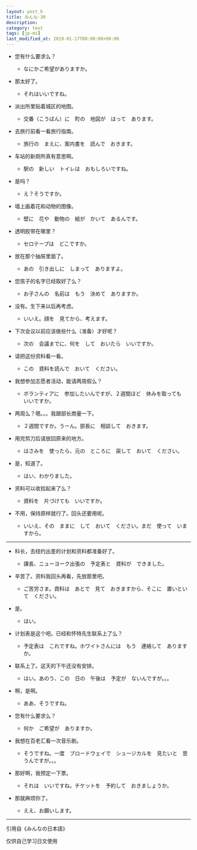 ```yaml
---
layout: post_h
title: みんな-30
description:
category: text
tags: [jp-mi]
last_modified_at: 2019-01-17T00:00:00+00:00
---
```


- 您有什么要求么？

    - なにかご希望がありますか。

- 那太好了。

    - それはいいですね。

- 派出所里贴着城区的地图。

    - 交番（こうばん）に　町の　地図が　はって　あります。

- 去旅行前看一看旅行指南。

    - 旅行の　まえに、案内書を　読んで　おきます。

- 车站的新厕所真有意思啊。

    - 駅の　新しい　トイレは　おもしろいですね。

- 是吗？

    - え？そうですか。

- 墙上画着花和动物的图像。

    - 壁に　花や　動物の　絵が　かいて　あるんです。

- 透明胶带在哪里？

    - セロテープは　どこですか。

- 放在那个抽屉里面了。

    - あの　引き出しに　しまって　ありますよ。

- 您孩子的名字已经取好了么？

    - お子さんの　名前は　もう　決めて　ありますか。

- 没有。生下来以后再考虑。

    - いいえ。顔を　見てから、考えます。

- 下次会议以前应该做些什么（准备）才好呢？

    - 次の　会議までに、何を　して　おいたら　いいですか。

- 请把这份资料看一看。

    - この　資料を読んで　おいて　ください。

- 我想参加志愿者活动，能请两周假么？

    - ボランティアに　参加したいんですが、２週間ほど　休みを取っても　いいですか。

- 两周么？嗯。。。我跟部长商量一下。

    - ２週間ですか。うーん。部長に　相談して　おきます。

- 用完剪刀后请放回原来的地方。

    - はさみを　使ったら、元の　ところに　戻して　おいて　ください。

- 是，知道了。

    - はい、わかりました。

- 资料可以收拾起来了么？

    - 資料を　片づけても　いいですか。

- 不用，保持原样就行了。回头还要用呢。

    - いいえ、その　ままに　して　おいて　ください。まだ　使って　いますから。



<hr>

- 科长，去纽约出差的计划和资料都准备好了。

    - 課長、ニューヨーク出張の　予定表と　資料が　できました。

- 辛苦了。资料我回头再看，先放那里吧。

    - ご苦労さま。資料は　あとで　見て　おきますから、そこに　置いといて　ください。

- 是。

    - はい。

- 计划表是这个吧。已经和怀特先生联系上了么？

    - 予定表は　これですね。ホワイトさんには　もう　連絡して　ありますか。

- 联系上了。这天的下午还没有安排。

    - はい。あのう、この　日の　午後は　予定が　ないんですが。。。

- 啊，是啊。

    - ああ、そうですね。

- 您有什么要求么？

    - 何か　ご希望が　ありますか。

- 我想在百老汇看一次音乐剧。

    - そうですね。一度　ブロードウェイで　シュージカルを　見たいと　思うんですが。。。

- 那好啊，我预定一下票。

    - それは　いいですね。チケットを　予約して　おきましょうか。

- 那就麻烦你了。

    - ええ、お願いします。

<hr>

引用自《みんなの日本語》

仅供自己学习日文使用
